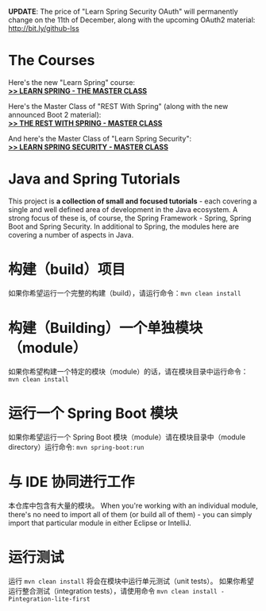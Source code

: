 **UPDATE**: The price of "Learn Spring Security OAuth" will permanently change on the 11th of December, along with the upcoming OAuth2 material: http://bit.ly/github-lss

The Courses
==============================


Here's the new "Learn Spring" course: <br/>
**[>> LEARN SPRING - THE MASTER CLASS](https://www.baeldung.com/learn-spring-course?utm_source=github&utm_medium=social&utm_content=tutorials&utm_campaign=ls#master-class)**

Here's the Master Class of "REST With Spring" (along with the new announced Boot 2 material): <br/>
**[>> THE REST WITH SPRING - MASTER CLASS](https://www.baeldung.com/rest-with-spring-course?utm_source=github&utm_medium=social&utm_content=tutorials&utm_campaign=rws#master-class)**

And here's the Master Class of "Learn Spring Security": <br/>
**[>> LEARN SPRING SECURITY - MASTER CLASS](https://www.baeldung.com/learn-spring-security-course?utm_source=github&utm_medium=social&utm_content=tutorials&utm_campaign=lss#master-class)**



Java and Spring Tutorials
================

This project is **a collection of small and focused tutorials** - each covering a single and well defined area of development in the Java ecosystem. 
A strong focus of these is, of course, the Spring Framework - Spring, Spring Boot and Spring Security. 
In additional to Spring, the modules here are covering a number of aspects in Java. 


构建（build）项目
====================
如果你希望运行一个完整的构建（build），请运行命令：`mvn clean install`


构建（Building）一个单独模块（module） 
====================
如果你希望构建一个特定的模块（module）的话，请在模块目录中运行命令：`mvn clean install`


运行一个 Spring Boot 模块
====================
如果你希望运行一个 Spring Boot 模块（module）请在模块目录中（module directory）运行命令: `mvn spring-boot:run` 


与 IDE 协同进行工作
====================
本仓库中包含有大量的模块。 
When you're working with an individual module, there's no need to import all of them (or build all of them) - you can simply import that particular module in either Eclipse or IntelliJ. 


运行测试
=============
运行 `mvn clean install` 将会在模块中运行单元测试（unit tests）。
如果你希望运行整合测试（integration tests），请使用命令 `mvn clean install -Pintegration-lite-first`




